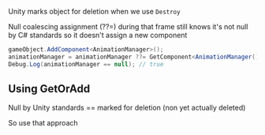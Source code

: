 Unity marks object for deletion when we use `Destroy`

Null coalescing assignment (??=) during that frame still knows it's not null by C# standards so it doesn't assign a new component
```C#
gameObject.AddComponent<AnimationManager>();
animationManager = animationManager ??= GetComponent<AnimationManager();
Debug.Log(animationManager == null); // true
```

## Using GetOrAdd

Null by Unity standards == marked for deletion (non yet actually deleted)

So use that approach